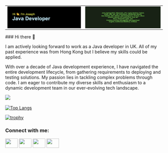<div>
  <table>
    <tr>
      <td><img align="left" alt="WhoIAm" width="100%" src="./header.png"></td>
      <td><img align="right" alt="Skill" width="100%" src="./banner.png"></td>
    </tr>
  </table>
</div>
<div>
### Hi there 👋
<p>I am actively looking forward to work as a Java developer in UK. All of my past experience was from Hong Kong but I believe my skills could be applied.</p>

<p>With over a decade of Java development experience, I have navigated the entire development lifecycle, from gathering requirements to deploying and testing solutions. My passion lies in tackling complex problems through code. I am eager to contribute my diverse skills and enthusiasm to a dynamic development team in our ever-evolving tech landscape.</p>
</div>


<picture>
  <source
    srcset="https://profile-repo-git-main-fai420uks-projects.vercel.app/api?username=fai420uk&show_icons=true&theme=dark"
    media="(prefers-color-scheme: dark)"
  />
  <source
    srcset="https://profile-repo-git-main-fai420uks-projects.vercel.app/api?username=fai420uk&show_icons=true"
    media="(prefers-color-scheme: light), (prefers-color-scheme: dark)"
  />
  <img src="https://profile-repo-git-main-fai420uks-projects.vercel.app/api?username=fai420uk&show_icons=true" />
</picture>

[![Top Langs](https://profile-repo-git-main-fai420uks-projects.vercel.app/api/top-langs/?username=fai420uk)](https://github.com/anuraghazra/github-readme-stats)

[![trophy](https://github-profile-trophy.vercel.app/?username=fai420uk&theme=onedark)](https://github.com/ryo-ma/github-profile-trophy)

<h3 align="left">Connect with me:</h3>
<p align="left">
<a href="your link" target="blank"><img align="center" src="https://cdn.jsdelivr.net/npm/simple-icons@3.0.1/icons/twitter.svg" alt="" height="30" width="40" /></a>
<a href="your link" target="blank"><img align="center" src="https://cdn.jsdelivr.net/npm/simple-icons@3.0.1/icons/linkedin.svg" alt="" height="30" width="40" /></a>
<a href="your link" target="blank"><img align="center" src="https://cdn.jsdelivr.net/npm/simple-icons@3.0.1/icons/instagram.svg" alt="" height="30" width="40" /></a>
<a href="your link" target="blank"><img align="center" src="https://cdn.jsdelivr.net/npm/simple-icons@3.0.1/icons/youtube.svg" alt="" height="30" width="40" /></a>
</p>

<!--
**fai420uk/fai420uk** is a ✨ _special_ ✨ repository because its `README.md` (this file) appears on your GitHub profile.

Here are some ideas to get you started:

- 🔭 I’m currently working on ...
- 🌱 I’m currently learning ...
- 👯 I’m looking to collaborate on ...
- 🤔 I’m looking for help with ...
- 💬 Ask me about ...
- 📫 How to reach me: ...
- 😄 Pronouns: ...
- ⚡ Fun fact: ...
-->
